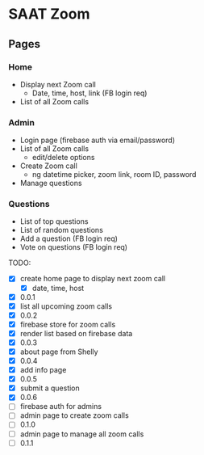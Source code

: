 # SAAT Zoom

## Pages

### Home

- Display next Zoom call
  - Date, time, host, link (FB login req)
- List of all Zoom calls

### Admin

- Login page (firebase auth via email/password)
- List of all Zoom calls
  - edit/delete options
- Create Zoom call
  - ng datetime picker, zoom link, room ID, password
- Manage questions

### Questions

- List of top questions
- List of random questions
- Add a question (FB login req)
- Vote on questions (FB login req)

TODO:

- [x] create home page to display next zoom call
  - [x] date, time, host
- [x] 0.0.1
- [x] list all upcoming zoom calls
- [x] 0.0.2
- [x] firebase store for zoom calls
- [x] render list based on firebase data
- [x] 0.0.3
- [x] about page from Shelly
- [x] 0.0.4
- [x] add info page
- [x] 0.0.5
- [x] submit a question
- [x] 0.0.6
- [ ] firebase auth for admins
- [ ] admin page to create zoom calls
- [ ] 0.1.0
- [ ] admin page to manage all zoom calls
- [ ] 0.1.1
